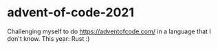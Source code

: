 # advent-of-code-2021
Challenging myself to do https://adventofcode.com/ in a language that I don't know.
This year: Rust :)
